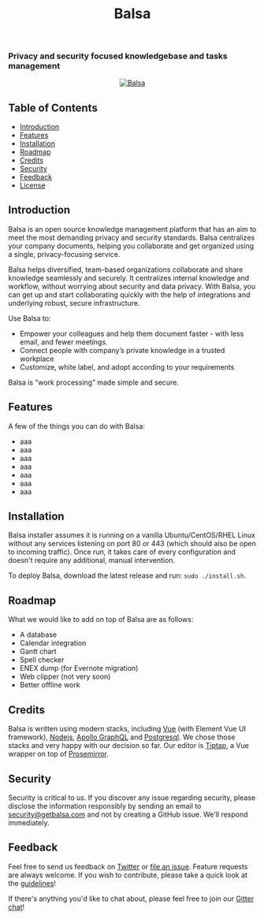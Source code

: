 <h1 align="center"> Balsa </h1> <br>
<p align="center"><h3>Privacy and security focused knowledgebase and tasks management</h3>
</p>

<p align="center">
  <a href="https://getbalsa.com">
    <img alt="Balsa" title="Balsa" src="https://user-images.githubusercontent.com/1191477/65186383-90dd7600-da37-11e9-97cd-fc70b068c87a.png">
  </a>
</p>


## Table of Contents

- [Introduction](#introduction)
- [Features](#features)
- [Installation](#installation)
- [Roadmap](#roadmap)
- [Credits](#credits)
- [Security](#security)
- [Feedback](#feedback)
- [License](#license)

## Introduction

Balsa is an open source knowledge management platform that has an aim to meet the most demanding privacy and security standards. Balsa centralizes your company documents, helping you collaborate and get organized using a single, privacy-focusing service.

Balsa helps diversified, team-based organizations collaborate and share knowledge seamlessly and securely. It centralizes internal knowledge and workflow, without worrying about security and data privacy. With Balsa, you can get up and start collaborating quickly with the help of integrations and underlying robust, secure infrastructure. 

Use Balsa to: 

* Empower your colleagues and help them document faster - with less email, and fewer meetings.
* Connect people with company’s private knowledge in a trusted workplace
* Customize, white label, and adopt according to your requirements

Balsa is “work processing” made simple and secure.

## Features

A few of the things you can do with Balsa:

* aaa
* aaa
* aaa
* aaa
* aaa
* aaa
* aaa

## Installation

Balsa installer assumes it is running on a vanilla Ubuntu/CentOS/RHEL Linux without any services listening on port 80 or 443 (which should also be open to incoming traffic). Once run, it takes care of every configuration and doesn't require any additional, manual intervention.

To deploy Balsa, download the latest release and run: ```sudo ./install.sh```.  

## Roadmap

What we would like to add on top of Balsa are as follows: 

- A database
- Calendar integration 
- Gantt chart
- Spell checker
- ENEX dump (for Evernote migration)
- Web clipper (not very soon)
- Better offline work


## Credits

Balsa is written using modern stacks, including [Vue](https://nodejs.org/) (with Element Vue UI framework), [Nodejs](https://nodejs.org/), [Apollo GraphQL](https://github.com/apollographql) and [Postgresql](https://www.postgresql.org/). We chose those stacks and very happy with our decision so far. Our editor is [Tiptap](https://tiptap.scrumpy.io), a Vue wrapper on top of [Prosemirror](https://prosemirror.net).


## Security

Security is critical to us. If you discover any issue regarding security, please disclose the information responsibly by sending an email to security@getbalsa.com and not by creating a GitHub issue. We'll respond immediately.


## Feedback

Feel free to send us feedback on [Twitter](https://twitter.com/getbalsa) or [file an issue](https://github.com/balsa-team/balsa/issues/new). Feature requests are always welcome. If you wish to contribute, please take a quick look at the [guidelines](./CONTRIBUTING.md)!

If there's anything you'd like to chat about, please feel free to join our [Gitter chat](https://gitter.im/getbalsa)!

